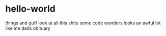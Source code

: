 # hello-world
things and guff
look at all this shite
some code wonders
looks an awful lot like me dads obituary

